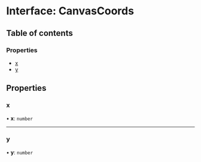 # Interface: CanvasCoords

## Table of contents

### Properties

- [x](CanvasCoords.md#x)
- [y](CanvasCoords.md#y)

## Properties

### x

• **x**: `number`

___

### y

• **y**: `number`
